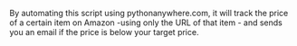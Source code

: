 By automating this script using pythonanywhere.com, it will track the price of a certain item on Amazon -using only the URL of that item - and sends you an email if the price is below your target price.
